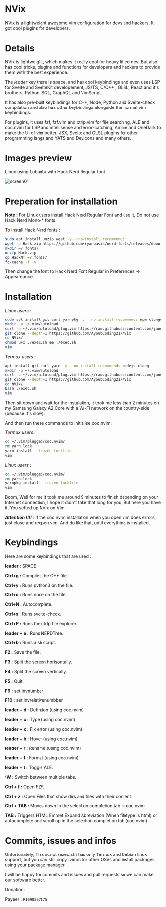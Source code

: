 # NVix
NVix is a lightweight awesome vim configuration for devs and hackers, It got cool plugins for developers.
# Details
NVix is lightweight, which makes it really cool for heavy lifted dev. But also has cool tricks, plugins and functions for developers and hackers to provide them with the best experience.

The *leader* key there is space, and has cool keybindings and even uses LSP for Svelte and SvelteKit developement, JS/TS, C/C++ , GLSL, React and it's brothers, Python, SQL, GraphQL and VimScript.

It has also pre-built keybindings for C++, Node, Python and Svelte-check compilation and also has other keybindings alongside the normal vim keybindings.

For plugins, it uses fzf, fzf.vim and ctrlp.vim for file searching, ALE and coc.nvim for LSP and intellisense and error-catching, Airline and OneDark to make the UI of vim better, JSX, Svelte and GLSL plugins for other programming langs and YATS and DevIcons and many others.

# Images preview

Linux using Lubuntu with Hack Nerd Regular font.

![screen01](https://github.com/AyoubCoding21/NVix/assets/120122307/1bdfd43d-5d48-4c57-93bc-e6ee32dbcd5f)

# Preperation for installation

**Note :** For Linux users install Hack Nerd Regular Font and use it, Do not use Hack Nerd Mono-* fonts.

To install Hack Nerd fonts :

```sh
sudo apt install unzip wget -y --no-install-recommends
wget -o Hack.zip https://github.com/ryanoasis/nerd-fonts/releases/download/v3.0.2/Hack.zip
mkdir ~/.fonts/
unzip Hack.zip
cp HackN* ~/.fonts/
fc-cache -f -v
```

Then change the font to Hack Nerd Font Regular in Preferences -> Appeareance.

# Installation

*Linux users :*

```sh
sudo apt install git curl yarnpkg -y --no-install-recommends npm clangd
mkdir -p ~/.vim/autoload
curl -o ~/.vim/autoload/plug.vim https://raw.githubusercontent.com/junegunn/vim-plug/master/plug.vim
git clone --depth=1 https://github.com/AyoubCoding21/NVix
cd NVix/
chmod u+x ./exec.sh && ./exec.sh
vim
```

*Termux users :*

```sh
apt install git curl yarn -y --no-install-recommends nodejs clang
mkdir -p ~/.vim/autoload
curl -o ~/.vim/autoload/plug.vim https://raw.githubusercontent.com/junegunn/vim-plug/master/plug.vim
git clone --depth=1 https://github.com/AyoubCoding21/NVix
cd NVix/
bash ./exec.sh
vim
```

Then sit down and wait for the instalation, it took me less than 2 minutes on my Samsung Galaxy A2 Core with a Wi-Fi network on the country-side (because It's slow).

And then run these commands to initialise coc.nvim:

*Termux users :*

```sh
cd ~/.vim/plugged/coc.nvim/
rm yarn.lock
yarn install --frozen-lockfile
vim
```

*Linux users :*

```sh
cd ~/.vim/plugged/coc.nvim/
rm yarn.lock
yarnpkg install --frozen-lockfile
vim
```

Boom, Well for me It took me around 9 minutes to finish depending on your Internet connection, I hope it didn't take that long for you, But here you have it, You setted up NVix on Vim.

***Attention !!!!*** : If the coc.nvim installation when you open vim does errors, just close and reopen vim, And do like that, until everything is installed.

# Keybindings

Here are some keybindings that are used :

**leader :** SPACE

**Ctrl+g :** Compiles the C++ file.

**Ctrl+y :** Runs python3 on the file.

**Ctrl+o :** Runs node on the file.

**Ctrl+N :** Autocomplete.

**Ctrl+s :** Runs svelte-check.

**Ctrl+P :** Runs the ctrlp file explorer.

**leader + e :** Runs NERDTree.

**Ctrl+b :** Runs a sh script.

**F2 :** Save the file.

**F3 :** Split the screen horisontally.

**F4 :** Split the screen vertically.

**F5 :** Quit.

**F9 :** set invnumber

**F10 :** set invrelativenumbber

**leader + d :** Defintion (using coc.nvim)

**leader + c :** Type (using coc.nvim)

**leader + x :** Fix error (using coc.nvim)

**leader + h :** Hover (using coc.nvim)

**leader + r :** Rename (using coc.nvim)

**leader + f :** Format (using coc.nvim)

**leader + t :** Toggle ALE.

**:W :** Switch between multiple tabs.

**Ctrl + f :** Open FZF.

**Ctrl + z :** Open Files that show dirs and files with their content.

**Ctrl + TAB :** Moves down in the selection completion tab in coc.nvim

**TAB :** Triggers HTML Emmet Expand Abreviation (When filetype is html) or autocomplete and scroll up in the selection completion tab (coc.nvim)

# Commits, issues and infos

Unfortunately, This script (exec.sh) has only Termux and Debian linux support, but you can still copy .vimrc for other OSes and install packages using your package manager.

I will be happy for commits and issues and pull requests so we can make our software better.

Donation:

Payeer : ```P1098557175```
